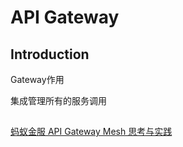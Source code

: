 # API Gateway

## Introduction

Gateway作用

集成管理所有的服务调用


## 

[蚂蚁金服 API Gateway Mesh 思考与实践](https://juejin.im/post/5e1e8dd7f265da3e220a8a72?utm_source=gold_browser_extension)
